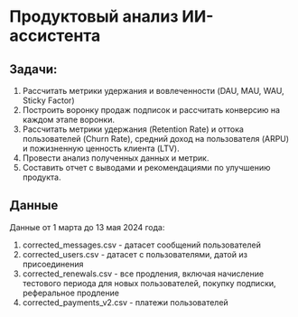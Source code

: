 # Продуктовый анализ ИИ-ассистента 
## Задачи:
1.	Рассчитать метрики удержания и вовлеченности (DAU, MAU, WAU, Sticky Factor)
2.	Построить воронку продаж подписок и рассчитать конверсию на каждом этапе воронки.
3.	Рассчитать метрики удержания (Retention Rate) и оттока пользователей (Churn Rate), средний доход на пользователя (ARPU) и пожизненную ценность клиента (LTV).
4.	Провести анализ полученных данных и метрик.
5.	Составить отчет с выводами и рекомендациями по улучшению продукта.
   
## Данные
Данные от 1 марта до 13 мая 2024 года:
1. corrected_messages.csv  - датасет сообщений пользователей
2. corrected_users.csv -  датасет с пользователями, датой из присоединения
3. corrected_renewals.csv - все продления, включая начисление тестового периода для новых пользователей,  покупку подписки, реферальное продление
4. corrected_payments_v2.csv - платежи пользователей

